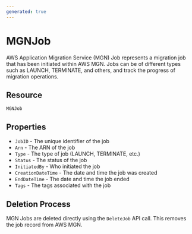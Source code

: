```yaml
---
generated: true
---
```


# MGNJob

AWS Application Migration Service (MGN) Job represents a migration job that has been initiated within AWS MGN. Jobs can be of different types such as LAUNCH, TERMINATE, and others, and track the progress of migration operations.

## Resource

```text
MGNJob
```

## Properties

- `JobID` - The unique identifier of the job
- `Arn` - The ARN of the job
- `Type` - The type of job (LAUNCH, TERMINATE, etc.)
- `Status` - The status of the job
- `InitiatedBy` - Who initiated the job
- `CreationDateTime` - The date and time the job was created
- `EndDateTime` - The date and time the job ended
- `Tags` - The tags associated with the job

## Deletion Process

MGN Jobs are deleted directly using the `DeleteJob` API call. This removes the job record from AWS MGN.


